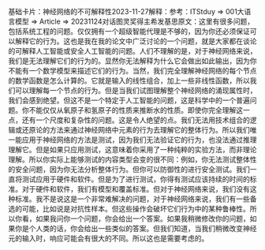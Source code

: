 

基础卡片：神经网络的不可解释性2023-11-27解释：参考：ITStduy => 001大语言模型 => Article => 20231124对话图灵奖得主希发基思原文：这里有很多问题，包括系统工程的问题。仅仅拥有一个超级智能代理是不够的，因为你还必须保证可以解释它的行为。这也是我在我的论文中广泛讨论的一个问题，就是大家都在谈论的可解释人工智能或安全人工智能的问题。人们不理解的是，对于神经网络来说，我们是无法理解它们的行为的。显然你无法解释为什么它会做出如此输出，因为你不能有一个数学模型来描述它们的行为。当然，我们完全理解神经网络的每个节点的数学函数是怎么计算的。它就是输入的线性组合，加上一些非线性函数，所以我们可以理解每一个节点的行为。但是当我们试图理解整个神经网络的涌现属性时，我们会感到绝望。但这不是一个特定于人工智能的问题，这是科学中的一个普遍问题。你不能仅仅从氧原子和氢原子的性质来推断水的性质。即使你完全理解这一点，还有一个尺度和复杂性的问题。这是令人绝望的点。我们无法用技术组合的逻辑或还原论的方法来通过神经网络中元素的行为去理解它的整体行为。所以我们唯一能应用于神经网络的方法是测试，因为我们无法验证它的行为，也没法通过推理理解它。但是如果只应用测试，这意味着你采用了一种纯粹的实验方法，而非理论理解。所以你实际上能够测试的内容类型会变的很不同：例如，你无法测试整体性的安全问题，因为你无法分析整体行为。但你可以防御性的进行安全测试。我们一直将测试应用于硬件和软件。但是为了进行测试，你得有测试应该持续的时间的标准。对于硬件和软件，我们有模型和覆盖标准。但对于神经网络来说，我们没有这种标准。我不是说这是一个非常难解决的问题，对于神经网络来说，我们有一些备选的可能，比如说是对抗性样本。但这些操作会破坏它们行为中的某种鲁棒性。所以你看，如果我问你一个问题，你会给出一个答案。如果我稍微修改你的问题，如果你是个人类的话，你会给出一些类似的答案。但我们知道，当我们稍微改变神经元的输入时，响应可能会有很大的不同。所以这也是需要考虑的。